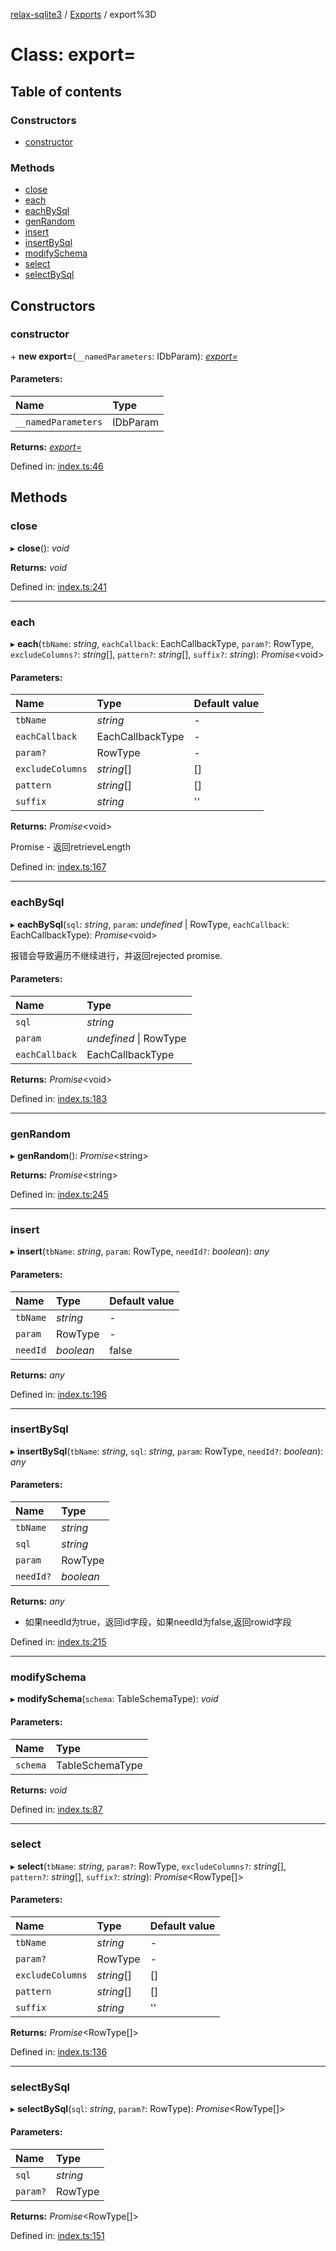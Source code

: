 [relax-sqlite3](../README.md) / [Exports](../modules.md) / export%3D

# Class: export=

## Table of contents

### Constructors

- [constructor](export_.md#constructor)

### Methods

- [close](export_.md#close)
- [each](export_.md#each)
- [eachBySql](export_.md#eachbysql)
- [genRandom](export_.md#genrandom)
- [insert](export_.md#insert)
- [insertBySql](export_.md#insertbysql)
- [modifySchema](export_.md#modifyschema)
- [select](export_.md#select)
- [selectBySql](export_.md#selectbysql)

## Constructors

### constructor

\+ **new export=**(`__namedParameters`: IDbParam): [*export=*](export_.md)

#### Parameters:

| Name | Type |
| :------ | :------ |
| `__namedParameters` | IDbParam |

**Returns:** [*export=*](export_.md)

Defined in: [index.ts:46](https://github.com/relax-code-relax-life/sqlite3/blob/b563366/src/index.ts#L46)

## Methods

### close

▸ **close**(): *void*

**Returns:** *void*

Defined in: [index.ts:241](https://github.com/relax-code-relax-life/sqlite3/blob/b563366/src/index.ts#L241)

___

### each

▸ **each**(`tbName`: *string*, `eachCallback`: EachCallbackType, `param?`: RowType, `excludeColumns?`: *string*[], `pattern?`: *string*[], `suffix?`: *string*): *Promise*<void\>

#### Parameters:

| Name | Type | Default value |
| :------ | :------ | :------ |
| `tbName` | *string* | - |
| `eachCallback` | EachCallbackType | - |
| `param?` | RowType | - |
| `excludeColumns` | *string*[] | [] |
| `pattern` | *string*[] | [] |
| `suffix` | *string* | '' |

**Returns:** *Promise*<void\>

Promise<number> - 返回retrieveLength

Defined in: [index.ts:167](https://github.com/relax-code-relax-life/sqlite3/blob/b563366/src/index.ts#L167)

___

### eachBySql

▸ **eachBySql**(`sql`: *string*, `param`: *undefined* \| RowType, `eachCallback`: EachCallbackType): *Promise*<void\>

报错会导致遍历不继续进行，并返回rejected promise.

#### Parameters:

| Name | Type |
| :------ | :------ |
| `sql` | *string* |
| `param` | *undefined* \| RowType |
| `eachCallback` | EachCallbackType |

**Returns:** *Promise*<void\>

Defined in: [index.ts:183](https://github.com/relax-code-relax-life/sqlite3/blob/b563366/src/index.ts#L183)

___

### genRandom

▸ **genRandom**(): *Promise*<string\>

**Returns:** *Promise*<string\>

Defined in: [index.ts:245](https://github.com/relax-code-relax-life/sqlite3/blob/b563366/src/index.ts#L245)

___

### insert

▸ **insert**(`tbName`: *string*, `param`: RowType, `needId?`: *boolean*): *any*

#### Parameters:

| Name | Type | Default value |
| :------ | :------ | :------ |
| `tbName` | *string* | - |
| `param` | RowType | - |
| `needId` | *boolean* | false |

**Returns:** *any*

Defined in: [index.ts:196](https://github.com/relax-code-relax-life/sqlite3/blob/b563366/src/index.ts#L196)

___

### insertBySql

▸ **insertBySql**(`tbName`: *string*, `sql`: *string*, `param`: RowType, `needId?`: *boolean*): *any*

#### Parameters:

| Name | Type |
| :------ | :------ |
| `tbName` | *string* |
| `sql` | *string* |
| `param` | RowType |
| `needId?` | *boolean* |

**Returns:** *any*

- 如果needId为true，返回id字段，如果needId为false,返回rowid字段

Defined in: [index.ts:215](https://github.com/relax-code-relax-life/sqlite3/blob/b563366/src/index.ts#L215)

___

### modifySchema

▸ **modifySchema**(`schema`: TableSchemaType): *void*

#### Parameters:

| Name | Type |
| :------ | :------ |
| `schema` | TableSchemaType |

**Returns:** *void*

Defined in: [index.ts:87](https://github.com/relax-code-relax-life/sqlite3/blob/b563366/src/index.ts#L87)

___

### select

▸ **select**(`tbName`: *string*, `param?`: RowType, `excludeColumns?`: *string*[], `pattern?`: *string*[], `suffix?`: *string*): *Promise*<RowType[]\>

#### Parameters:

| Name | Type | Default value |
| :------ | :------ | :------ |
| `tbName` | *string* | - |
| `param?` | RowType | - |
| `excludeColumns` | *string*[] | [] |
| `pattern` | *string*[] | [] |
| `suffix` | *string* | '' |

**Returns:** *Promise*<RowType[]\>

Defined in: [index.ts:136](https://github.com/relax-code-relax-life/sqlite3/blob/b563366/src/index.ts#L136)

___

### selectBySql

▸ **selectBySql**(`sql`: *string*, `param?`: RowType): *Promise*<RowType[]\>

#### Parameters:

| Name | Type |
| :------ | :------ |
| `sql` | *string* |
| `param?` | RowType |

**Returns:** *Promise*<RowType[]\>

Defined in: [index.ts:151](https://github.com/relax-code-relax-life/sqlite3/blob/b563366/src/index.ts#L151)
